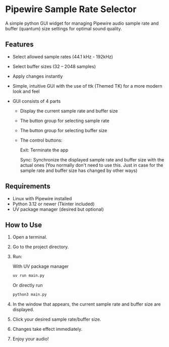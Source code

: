 # Pipewire Sample Rate Selector

A simple python GUI widget for managing Pipewire audio sample rate and buffer (quantum) size settings for optimal sound quality.

## Features

- Select allowed sample rates (44.1 kHz - 192kHz)
- Select buffer sizes (32 – 2048 samples)
- Apply changes instantly
- Simple, intuitive GUI with the use of ttk (Themed TK) for a more modern look and feel
- GUI consists of 4 parts

  - Display the current sample rate and buffer size
  - The button group for selecting sample rate
  - The button group for selecting buffer size
  - The control buttons:

    Exit: Terminate the app

    Sync: Synchronize the displayed sample rate and buffer size with the actual ones (You normally don't need to use this. Just in case for the sample rate and buffer size has changed by other ways)

## Requirements

- Linux with Pipewire installed
- Python 3.12 or newer (Tkinter included)
- UV package manager (desired but optional)

## How to Use

1. Open a terminal.
2. Go to the project directory.
3. Run:

   With UV package manager

   ```bash
   uv run main.py
   ```

   Or directly run

   ```bash
   python3 main.py
   ```

4. In the window that appears, the current sample rate and buffer size are displayed.
5. Click your desired sample rate/buffer size.
6. Changes take effect immediately.
7. Enjoy your audio!
